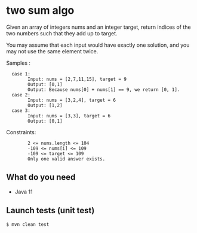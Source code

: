 # two sum algo

Given an array of integers nums and an integer target, return indices of the two numbers such that they add up to target.

You may assume that each input would have exactly one solution, and you may not use the same element twice.

Samples :

```
  case 1:
        Input: nums = [2,7,11,15], target = 9
        Output: [0,1]
        Output: Because nums[0] + nums[1] == 9, we return [0, 1].
  case 2:
        Input: nums = [3,2,4], target = 6
        Output: [1,2]
  case 3:
        Input: nums = [3,3], target = 6
        Output: [0,1]

```

Constraints:
```
        2 <= nums.length <= 104
        -109 <= nums[i] <= 109
        -109 <= target <= 109
        Only one valid answer exists.
```

## What do you need
- Java 11

## Launch tests (unit test)
```bash
$ mvn clean test
```
